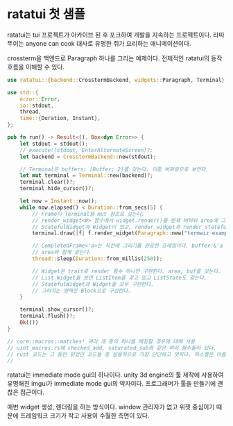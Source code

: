 # ratatui 첫 샘플 

ratatui는 tui 프로젝트가 아카이브 된 후 포크하여 개발을 지속하는 프로젝트이다. 
라따뚜이는 anyone can cook 대사로 유명한 쥐가 요리하는 애니메이션이다. 

crossterm을 백엔드로 Paragraph 하나를 그리는 예제이다. 
전체적인 ratatui의 동작 흐름을 이해할 수 있다. 

```rust
use ratatui::{backend::CrosstermBackend, widgets::Paragraph, Terminal};

use std::{
    error::Error,
    io::stdout,
    thread,
    time::{Duration, Instant},
};

pub fn run() -> Result<(), Box<dyn Error>> {
    let stdout = stdout();
    // execute!(stdout, EnterAlternateScreen)?;
    let backend = CrosstermBackend::new(stdout);

    // Terminal은 buffers: [Buffer; 2]를 갖는다. 이중 버퍼링으로 보인다.
    let mut terminal = Terminal::new(backend)?;
    terminal.clear()?;
    terminal.hide_cursor()?;

    let now = Instant::now();
    while now.elapsed() < Duration::from_secs(5) {
        // Frame이 Terminal을 mut 참조로 갖는다.
        // render_widget<W> 함수에서 widget.render()를 현재 버퍼와 area에 그리도록 호출한다.
        // StatefulWidget과 Widget이 있고, render_widget과 render_stateful_widget으로 나눠서 호출한다.
        terminal.draw(|f| f.render_widget(Paragraph::new("termwiz example"), f.size()))?;

        // CompletedFrame<'a>는 직전에 그리기를 완료한 프레임이다. buffer:&'a Buffer를 
        // area와 함께 갖는다. 
        thread::sleep(Duration::from_millis(250));

        // Widget은 trait로 render 함수 하나만 구현한다. area, buf를 갖는다. 
        // List Widget을 보면 ListItem을 갖고 있고 ListState도 갖는다. 
        // StatefulWidget과 Widget을 모두 구현한다. 
        // 그려지는 영역은 Block으로 구성한다. 
    }

    terminal.show_cursor()?;
    terminal.flush()?;
    Ok(())
}

// core::macros::matches! 여러 개 중의 하나를 매칭할 경우에 대해 사용 
// uint_macros.rs에 checked_add, saturated_sub와 같은 여러 함수들이 있다.  
// rust 코드는 그 동안 읽었던 코드들 중 실용적으로 가장 단단하고 멋지다. 하스켈은 아름다워 보인다. 
//  
```

ratatui는 immediate mode gui의 하나이다. unity 3d engine의 툴 제작에 사용하여 유명해진 
imgui가 immediate mode gui의 약자이다. 프로그래머가 툴을 만들기에 괜찮은 접근이다. 

매번 widget 생성, 렌더링을 하는 방식이다. window 관리자가 없고 위젯 중심이기 때문에 
프레임워크 크기가 작고 사용이 수월한 측면이 있다. 

